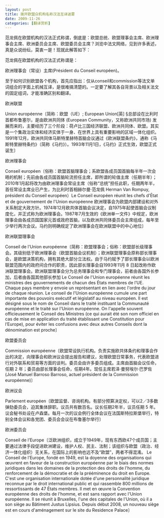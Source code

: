 ```yaml
---
layout: post
title: 拨开欧盟众机构名称汉法互译迷雾
date: 2009-11-26
categories: [翻译赏析]  
---
```


范龙佩在欧盟机构的汉法正式称谓，倒底是：欧盟总统、欧盟理事会主席、欧洲理事会主席、欧洲委员会主席、欧盟委员会主席？浏览中法文网络，见到许多表述，真是众说纷纭，莫衷一是！现就此解答如下：

范龙佩在欧盟机构的汉法正式称谓是：

欧洲理事会（常设）主席(Président du Conseil européen)。

至于如何识别欧盟各个机构，首先应指出：仅从conseil和commission等法文单词组合的字面上机械互译，是很难搞清楚的。一定要了解其各自背景以及相关法文的固定组词，才能准确区别和翻译。

欧洲联盟

Union européenne〔简称：欧盟（UE）; European Union[英] §总部设在比利时首都布鲁塞尔，是由欧洲共同体 (European Community，又称欧洲共同市场) 发展而来的，主要经历了三个阶段：荷卢比三国经济联盟、欧洲共同体、欧盟。其实是一个集政治实体和经济实体于一身、在世界上具有重要影响的区域一体化组织。1991年12月，欧洲共同体马斯特里赫特首脑会议通过《欧洲联盟条约》，通称《马斯特里赫特条约》（简称《马约》）。1993年11月1日，《马约》正式生效，欧盟正式诞生〕



欧洲理事会

Conseil européen〔俗称：欧盟首脑理事会；系欧盟各成员国首脑每半年一次会晤的机制；先前由各成员国首脑轮流担任主席，即所谓的轮值主席（任期半年）；2010年1月起将改为由欧洲理事会常设主席（俗称“总统”担任此职，任期两年半，首任常设主席业已产生，为比利时首相赫尔曼·范龙佩 Herman Van Rompuy, président du Conseil européen）Le Conseil européen réunit les chefs d'État et de gouvernement de l'Union européenne 欧洲理事会为欧盟内部建设和对外关系制定大政方针。1974年12月欧共体首脑会议决定，自1975年起使首脑会议制度化，并正式称为欧洲理事会。1987年7月生效的《欧洲单一文件》中规定，欧洲理事会由各成员国国家元首或政府首脑，以及欧洲共同体委员会主席组成，每年至少举行两次会议。马约则明确规定了欧洲理事会在欧洲联盟中的中心地位〕

欧洲联盟理事会

Conseil de l’Union européenne〔简称：欧盟理事会；俗称：欧盟部长级理事会。其级别低于欧洲理事会（欧盟首脑会议机制）；欧洲联盟理事会原称部长理事会，是欧盟决策机构，拥有其绝大部分立法权。由于马约赋予了部长理事会以欧洲联盟范围内的政府间合作的职责，因此部长理事会自1993年11月 8 日起改称作欧洲联盟理事会。欧洲联盟理事会分为总务理事会和专门理事会，前者由各国外长参加，后者由各国其他部长参加 Le Conseil de l'Union européenne réunit les ministres des gouvernements de chacun des États membres de l’UE. Chaque pays membre y envoie un représentant en lien avec l'ordre du jour de chaque réunion. Le conseil de l'Union européenne cumule une part importante des pouvoirs exécutif et législatif au niveau européen. Il est désigné sous le nom de Conseil dans le traité instituant la Communauté européenne et le traité sur l'Union européenne. On l'appelle souvent officieusement le Conseil des Ministres (ce qui aurait été son nom officiel en cas de mise en application du traité établissant une Constitution pour l’Europe), pour éviter les confusions avec deux autres Conseils dont la dénomination est proche〕



欧盟委员会

Commission européenne〔欧盟常设执行机构。负责实施欧共体条约和理事会作出的决定，向理事会和欧洲议会提出报告和建议，处理欧盟日常事务，代表欧盟进行对外联系和贸易等方面的谈判。委员会由许多委员组成。主席由首脑会议任命，任期 2 年；委员由部长理事会任命，任期4年。现任主席若泽·曼努埃尔·巴罗佐 (José Manuel Barroso Barroso, actuel président de la Commission européenne)〕

欧洲议会

Parlement européen〔欧盟监督、咨询机构。有部分预算决定权，可以2／3多数弹劾委员会，迫其集体辞职。议员共有数百名。议长任期2年半，议员任期 5 年。议会秘书处设在卢森堡。每月一次的议会例行全体会议在法国斯特拉斯堡举行，特别全体会议和各党团、委员会会议在布鲁塞尔举行〕



欧洲委员会

Conseil de l’Europe〔泛欧洲组织，成立于1949年，现有东西欧47个成员国；主要通过法律手段促进欧洲建设，维护人权、民主、法制；该组织与欧盟（政治、经济一体化组织）无关系，在国际上的影响也远不及“欧盟”，两者不得混淆。 Le Conseil de l’Europe, fondé en 1949, est la doyenne des organisations qui œuvrent en faveur de la construction européenne par le biais des normes juridiques dans les domaines de la protection des droits de l'homme, du renforcement de la démocratie et de la prééminence du droit en Europe. C'est une organisation internationale dotée d'une personnalité juridique reconnue par le droit international public et qui rassemble 800 millions de ressortissants de 47 États membres. Il met en œuvre la Convention européenne des droits de l'homme, et est sans rapport avec l'Union européenne. Il se réunit à Bruxelles, l'une des capitales de l'Union, où il a son siège au Bâtiment Justus Lipsius. Depuis début 2008, un nouveau siège est en cours d'aménagement sur le site du Residence Palace〕
